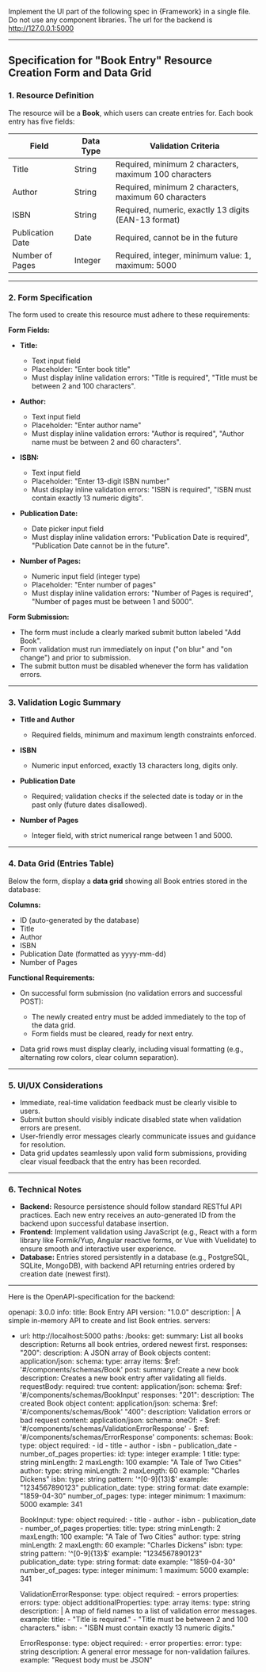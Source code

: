 Implement the UI part of the following spec in {Framework} in a single file. Do not use any component libraries. The url for the backend is http://127.0.0.1:5000

---

## Specification for "Book Entry" Resource Creation Form and Data Grid

### **1. Resource Definition**

The resource will be a **Book**, which users can create entries for. Each book entry has five fields:

| Field            | Data Type | Validation Criteria                                    |
| ---------------- | --------- | ------------------------------------------------------ |
| Title            | String    | Required, minimum 2 characters, maximum 100 characters |
| Author           | String    | Required, minimum 2 characters, maximum 60 characters  |
| ISBN             | String    | Required, numeric, exactly 13 digits (EAN-13 format)   |
| Publication Date | Date      | Required, cannot be in the future                      |
| Number of Pages  | Integer   | Required, integer, minimum value: 1, maximum: 5000     |

---

### **2. Form Specification**

The form used to create this resource must adhere to these requirements:

**Form Fields:**

* **Title:**

  * Text input field
  * Placeholder: "Enter book title"
  * Must display inline validation errors: "Title is required", "Title must be between 2 and 100 characters".

* **Author:**

  * Text input field
  * Placeholder: "Enter author name"
  * Must display inline validation errors: "Author is required", "Author name must be between 2 and 60 characters".

* **ISBN:**

  * Text input field
  * Placeholder: "Enter 13-digit ISBN number"
  * Must display inline validation errors: "ISBN is required", "ISBN must contain exactly 13 numeric digits".

* **Publication Date:**

  * Date picker input field
  * Must display inline validation errors: "Publication Date is required", "Publication Date cannot be in the future".

* **Number of Pages:**

  * Numeric input field (integer type)
  * Placeholder: "Enter number of pages"
  * Must display inline validation errors: "Number of Pages is required", "Number of pages must be between 1 and 5000".

**Form Submission:**

* The form must include a clearly marked submit button labeled "Add Book".
* Form validation must run immediately on input ("on blur" and "on change") and prior to submission.
* The submit button must be disabled whenever the form has validation errors.

---

### **3. Validation Logic Summary**

* **Title and Author**

  * Required fields, minimum and maximum length constraints enforced.
* **ISBN**

  * Numeric input enforced, exactly 13 characters long, digits only.
* **Publication Date**

  * Required; validation checks if the selected date is today or in the past only (future dates disallowed).
* **Number of Pages**

  * Integer field, with strict numerical range between 1 and 5000.

---

### **4. Data Grid (Entries Table)**

Below the form, display a **data grid** showing all Book entries stored in the database:

**Columns:**

* ID (auto-generated by the database)
* Title
* Author
* ISBN
* Publication Date (formatted as yyyy-mm-dd)
* Number of Pages

**Functional Requirements:**

* On successful form submission (no validation errors and successful POST):

  * The newly created entry must be added immediately to the top of the data grid.
  * Form fields must be cleared, ready for next entry.
* Data grid rows must display clearly, including visual formatting (e.g., alternating row colors, clear column separation).

---

### **5. UI/UX Considerations**

* Immediate, real-time validation feedback must be clearly visible to users.
* Submit button should visibly indicate disabled state when validation errors are present.
* User-friendly error messages clearly communicate issues and guidance for resolution.
* Data grid updates seamlessly upon valid form submissions, providing clear visual feedback that the entry has been recorded.

---

### **6. Technical Notes**

* **Backend:** Resource persistence should follow standard RESTful API practices. Each new entry receives an auto-generated ID from the backend upon successful database insertion.
* **Frontend:** Implement validation using JavaScript (e.g., React with a form library like Formik/Yup, Angular reactive forms, or Vue with Vuelidate) to ensure smooth and interactive user experience.
* **Database:** Entries stored persistently in a database (e.g., PostgreSQL, SQLite, MongoDB), with backend API returning entries ordered by creation date (newest first).

---

Here is the OpenAPI-specification for the backend:

openapi: 3.0.0
info:
  title: Book Entry API
  version: "1.0.0"
  description: |
    A simple in-memory API to create and list Book entries.
servers:
  - url: http://localhost:5000
paths:
  /books:
    get:
      summary: List all books
      description: Returns all book entries, ordered newest first.
      responses:
        "200":
          description: A JSON array of Book objects
          content:
            application/json:
              schema:
                type: array
                items:
                  $ref: '#/components/schemas/Book'
    post:
      summary: Create a new book
      description: Creates a new book entry after validating all fields.
      requestBody:
        required: true
        content:
          application/json:
            schema:
              $ref: '#/components/schemas/BookInput'
      responses:
        "201":
          description: The created Book object
          content:
            application/json:
              schema:
                $ref: '#/components/schemas/Book'
        "400":
          description: Validation errors or bad request
          content:
            application/json:
              schema:
                oneOf:
                  - $ref: '#/components/schemas/ValidationErrorResponse'
                  - $ref: '#/components/schemas/ErrorResponse'
components:
  schemas:
    Book:
      type: object
      required:
        - id
        - title
        - author
        - isbn
        - publication_date
        - number_of_pages
      properties:
        id:
          type: integer
          example: 1
        title:
          type: string
          minLength: 2
          maxLength: 100
          example: "A Tale of Two Cities"
        author:
          type: string
          minLength: 2
          maxLength: 60
          example: "Charles Dickens"
        isbn:
          type: string
          pattern: '^[0-9]{13}$'
          example: "1234567890123"
        publication_date:
          type: string
          format: date
          example: "1859-04-30"
        number_of_pages:
          type: integer
          minimum: 1
          maximum: 5000
          example: 341

    BookInput:
      type: object
      required:
        - title
        - author
        - isbn
        - publication_date
        - number_of_pages
      properties:
        title:
          type: string
          minLength: 2
          maxLength: 100
          example: "A Tale of Two Cities"
        author:
          type: string
          minLength: 2
          maxLength: 60
          example: "Charles Dickens"
        isbn:
          type: string
          pattern: '^[0-9]{13}$'
          example: "1234567890123"
        publication_date:
          type: string
          format: date
          example: "1859-04-30"
        number_of_pages:
          type: integer
          minimum: 1
          maximum: 5000
          example: 341

    ValidationErrorResponse:
      type: object
      required:
        - errors
      properties:
        errors:
          type: object
          additionalProperties:
            type: array
            items:
              type: string
          description: |
            A map of field names to a list of validation error messages.
          example:
            title:
              - "Title is required."
              - "Title must be between 2 and 100 characters."
            isbn:
              - "ISBN must contain exactly 13 numeric digits."

    ErrorResponse:
      type: object
      required:
        - error
      properties:
        error:
          type: string
          description: A general error message for non-validation failures.
          example: "Request body must be JSON"

